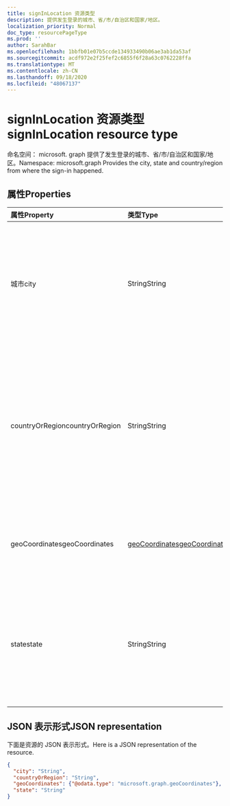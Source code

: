 ```yaml
---
title: signInLocation 资源类型
description: 提供发生登录的城市、省/市/自治区和国家/地区。
localization_priority: Normal
doc_type: resourcePageType
ms.prod: ''
author: SarahBar
ms.openlocfilehash: 1bbfb01e07b5ccde134933490b06ae3ab1da53af
ms.sourcegitcommit: acdf972e2f25fef2c6855f6f28a63c0762228ffa
ms.translationtype: MT
ms.contentlocale: zh-CN
ms.lasthandoff: 09/18/2020
ms.locfileid: "48067137"
---
```

# <a name="signinlocation-resource-type"></a><span data-ttu-id="7065f-103">signInLocation 资源类型</span><span class="sxs-lookup"><span data-stu-id="7065f-103">signInLocation resource type</span></span>

<span data-ttu-id="7065f-104">命名空间： microsoft. graph 提供了发生登录的城市、省/市/自治区和国家/地区。</span><span class="sxs-lookup"><span data-stu-id="7065f-104">Namespace: microsoft.graph Provides the city, state and country/region from where the sign-in happened.</span></span>



## <a name="properties"></a><span data-ttu-id="7065f-105">属性</span><span class="sxs-lookup"><span data-stu-id="7065f-105">Properties</span></span>
| <span data-ttu-id="7065f-106">属性</span><span class="sxs-lookup"><span data-stu-id="7065f-106">Property</span></span>     | <span data-ttu-id="7065f-107">类型</span><span class="sxs-lookup"><span data-stu-id="7065f-107">Type</span></span>   |<span data-ttu-id="7065f-108">说明</span><span class="sxs-lookup"><span data-stu-id="7065f-108">Description</span></span>|
|:---------------|:--------|:----------|
|<span data-ttu-id="7065f-109">城市</span><span class="sxs-lookup"><span data-stu-id="7065f-109">city</span></span>|<span data-ttu-id="7065f-110">String</span><span class="sxs-lookup"><span data-stu-id="7065f-110">String</span></span>|<span data-ttu-id="7065f-111">提供发起登录的城市。</span><span class="sxs-lookup"><span data-stu-id="7065f-111">Provides the city where the sign-in originated.</span></span> <span data-ttu-id="7065f-112">这是通过登录活动中的纬度/经度信息计算得出的。</span><span class="sxs-lookup"><span data-stu-id="7065f-112">This is calculated using latitude/longitude information from the sign-in activity.</span></span>|
|<span data-ttu-id="7065f-113">countryOrRegion</span><span class="sxs-lookup"><span data-stu-id="7065f-113">countryOrRegion</span></span>|<span data-ttu-id="7065f-114">String</span><span class="sxs-lookup"><span data-stu-id="7065f-114">String</span></span>|<span data-ttu-id="7065f-115">提供国家/地区代码信息 (2 号代码) 在该登录起源中。</span><span class="sxs-lookup"><span data-stu-id="7065f-115">Provides the country code info (2 letter code) where the sign-in originated.</span></span>  <span data-ttu-id="7065f-116">这是通过登录活动中的纬度/经度信息计算得出的。</span><span class="sxs-lookup"><span data-stu-id="7065f-116">This is calculated using latitude/longitude information from the sign-in activity.</span></span>|
|<span data-ttu-id="7065f-117">geoCoordinates</span><span class="sxs-lookup"><span data-stu-id="7065f-117">geoCoordinates</span></span>|[<span data-ttu-id="7065f-118">geoCoordinates</span><span class="sxs-lookup"><span data-stu-id="7065f-118">geoCoordinates</span></span>](geocoordinates.md)|<span data-ttu-id="7065f-119">提供登录所源于的纬度、经度和海拔高度。</span><span class="sxs-lookup"><span data-stu-id="7065f-119">Provides the latitude, longitude and altitude where the sign-in originated.</span></span>|
|<span data-ttu-id="7065f-120">state</span><span class="sxs-lookup"><span data-stu-id="7065f-120">state</span></span>|<span data-ttu-id="7065f-121">String</span><span class="sxs-lookup"><span data-stu-id="7065f-121">String</span></span>|<span data-ttu-id="7065f-122">提供登录的起始状态。</span><span class="sxs-lookup"><span data-stu-id="7065f-122">Provides the State where the sign-in originated.</span></span> <span data-ttu-id="7065f-123">这是通过登录活动中的纬度/经度信息计算得出的。</span><span class="sxs-lookup"><span data-stu-id="7065f-123">This is calculated using latitude/longitude information from the sign-in activity.</span></span>|

## <a name="json-representation"></a><span data-ttu-id="7065f-124">JSON 表示形式</span><span class="sxs-lookup"><span data-stu-id="7065f-124">JSON representation</span></span>

<span data-ttu-id="7065f-125">下面是资源的 JSON 表示形式。</span><span class="sxs-lookup"><span data-stu-id="7065f-125">Here is a JSON representation of the resource.</span></span>

<!-- {
  "blockType": "resource",
  "optionalProperties": [

  ],
  "@odata.type": "microsoft.graph.signInLocation"
}-->

```json
{
  "city": "String",
  "countryOrRegion": "String",
  "geoCoordinates": {"@odata.type": "microsoft.graph.geoCoordinates"},
  "state": "String"
}

```

<!-- uuid: 8fcb5dbc-d5aa-4681-8e31-b001d5168d79
2015-10-25 14:57:30 UTC -->
<!-- {
  "type": "#page.annotation",
  "description": "signInLocation resource",
  "keywords": "",
  "section": "documentation",
  "tocPath": ""
}-->


